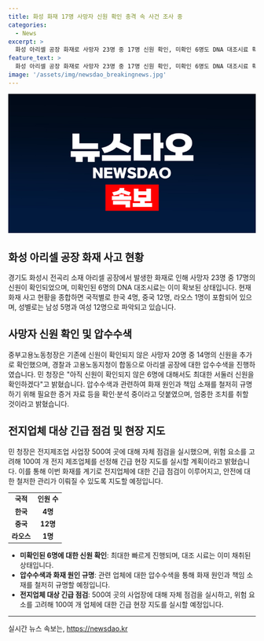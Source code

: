 ```yaml
---
title: 화성 화재 17명 사망자 신원 확인 충격 속 사건 조사 중
categories:
  - News
excerpt: >
  화성 아리셀 공장 화재로 사망자 23명 중 17명 신원 확인, 미확인 6명도 DNA 대조시료 확보 마쳐. 경찰과 고용노동지청 합동 압수수색 실시. 사망자 국적별로 한국 4명, 중국 12명, 라오스 1명. 남성 5명, 여성 12명. 이에 대한 책임 소재를 밝히기 위한 조치 및 긴급 점검 계획도 밝혀.
feature_text: >
  화성 아리셀 공장 화재로 사망자 23명 중 17명 신원 확인, 미확인 6명도 DNA 대조시료 확보 마쳐. 경찰과 고용노동지청 합동 압수수색 실시. 사망자 국적별로 한국 4명, 중국 12명, 라오스 1명. 남성 5명, 여성 12명. 이에 대한 책임 소재를 밝히기 위한 조치 및 긴급 점검 계획도 밝혀.
image: '/assets/img/newsdao_breakingnews.jpg'
---
```


<p><img src="/assets/img/newsdao_breakingnews.jpg" alt="implanttips 속보" /></p>

<h2 data-ke-size="size26">화성 아리셀 공장 화재 사고 현황</h2>

<p data-ke-size="size16">경기도 화성시 전곡리 소재 아리셀 공장에서 발생한 화재로 인해 사망자 23명 중 17명의 신원이 확인되었으며, 미확인된 6명의 DNA 대조시료는 이미 확보된 상태입니다. 현재 화재 사고 현황을 종합하면 국적별로 한국 4명, 중국 12명, 라오스 1명이 포함되어 있으며, 성별로는 남성 5명과 여성 12명으로 파악되고 있습니다.</p>

<h2 data-ke-size="size26">사망자 신원 확인 및 압수수색</h2>

<p data-ke-size="size16">중부고용노동청장은 기존에 신원이 확인되지 않은 사망자 20명 중 14명의 신원을 추가로 확인했으며, 경찰과 고용노동지청이 합동으로 아리셀 공장에 대한 압수수색을 진행하였습니다. 민 청장은 "아직 신원이 확인되지 않은 6명에 대해서도 최대한 서둘러 신원을 확인하겠다"고 밝혔습니다. 압수수색과 관련하여 화재 원인과 책임 소재를 철저히 규명하기 위해 필요한 증거 자료 등을 확인·분석 중이라고 덧붙였으며, 엄중한 조치를 취할 것이라고 밝혔습니다.</p>

<h2 data-ke-size="size26">전지업체 대상 긴급 점검 및 현장 지도</h2>

<p data-ke-size="size16">민 청장은 전지제조업 사업장 500여 곳에 대해 자체 점검을 실시했으며, 위험 요소를 고려해 100여 개 전지 제조업체를 선정해 긴급 현장 지도를 실시할 계획이라고 밝혔습니다. 이를 통해 이번 화재를 계기로 전지업체에 대한 긴급 점검이 이루어지고, 안전에 대한 철저한 관리가 이뤄질 수 있도록 지도할 예정입니다.</p>

<table>
    <tbody>
        <tr>
            <td style="text-align: center; height: 17px;"><b>국적</b></td>
            <td style="text-align: center; height: 17px;"><b>인원 수</b></td>
        </tr>
        <tr>
            <td style="text-align: center; height: 17px;"><b>한국</b></td>
            <td style="text-align: center; height: 17px;"><b>4명</b></td>
        </tr>
        <tr>
            <td style="text-align: center; height: 17px;"><b>중국</b></td>
            <td style="text-align: center; height: 17px;"><b>12명</b></td>
        </tr>
        <tr>
            <td style="text-align: center; height: 17px;"><b>라오스</b></td>
            <td style="text-align: center; height: 17px;"><b>1명</b></td>
        </tr>
    </tbody>
</table>

<ul>
    <li><b>미확인된 6명에 대한 신원 확인</b>: 최대한 빠르게 진행되며, 대조 시료는 이미 채취된 상태입니다.</li>
    <li><b>압수수색과 화재 원인 규명</b>: 관련 업체에 대한 압수수색을 통해 화재 원인과 책임 소재를 철저히 규명할 예정입니다.</li>
    <li><b>전지업체 대상 긴급 점검</b>: 500여 곳의 사업장에 대해 자체 점검을 실시하고, 위험 요소를 고려해 100여 개 업체에 대한 긴급 현장 지도를 실시할 예정입니다.</li>
</ul>

<p><hr></p>
실시간 뉴스 속보는, <a href="https://newsdao.kr" rel="dofollow">https://newsdao.kr</a>


